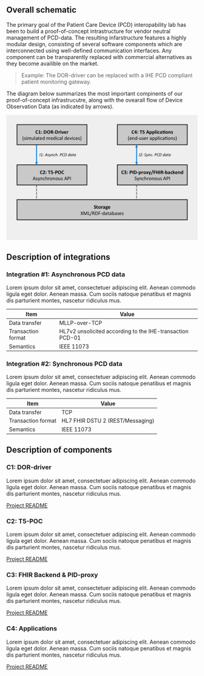 Overall schematic
-----------

The primary goal of the Patient Care Device (PCD) interopability lab has been to build a proof-of-concept intrastructure for vendor neutral management of PCD-data. The resulting infarstructure features a highly modular design, consisting of several software components which are interconnected using well-defined communication interfaces. Any component can be transparently replaced with commercial alternatives as they become availible on the market. 


 > Example: The DOR-driver can be replaced with a IHE PCD compliant patient monitoring gateway.  

The diagram below summarizes the most important compinents of our proof-of-concept infrastrucutre, along with the ovearall flow of Device Observation Data (as indicated by arrows). 

![Picture description](../images/architecture.png)

Description of integrations
-----------

### Integration #1: Asynchronous PCD data

Lorem ipsum dolor sit amet, consectetuer adipiscing elit. Aenean commodo ligula eget dolor. Aenean massa. Cum sociis natoque penatibus et magnis dis parturient montes, nascetur ridiculus mus. 

| Item                 | Value                                                     |
| -------------------- | -------------                                             |
| Data transfer    	   | MLLP-over-TCP                                             |
| Transaction format   | HL7v2 unsolicited according to the IHE-transaction PCD-01 |
| Semantics            | IEEE 11073                                                |


### Integration #2: Synchronous PCD data

Lorem ipsum dolor sit amet, consectetuer adipiscing elit. Aenean commodo ligula eget dolor. Aenean massa. Cum sociis natoque penatibus et magnis dis parturient montes, nascetur ridiculus mus. 


| Item                 | Value                                                     |
| -------------------- | -------------                                             |
| Data transfer    	   | TCP                                      			       |
| Transaction format   | HL7 FHIR DSTU 2 (REST/Messaging)						   |
| Semantics            | IEEE 11073                                                |


Description of components
-----------

### C1: DOR-driver
Lorem ipsum dolor sit amet, consectetuer adipiscing elit. Aenean commodo ligula eget dolor. Aenean massa. Cum sociis natoque penatibus et magnis dis parturient montes, nascetur ridiculus mus. 

[Project README](https://www.google.com)

### C2: T5-POC
Lorem ipsum dolor sit amet, consectetuer adipiscing elit. Aenean commodo ligula eget dolor. Aenean massa. Cum sociis natoque penatibus et magnis dis parturient montes, nascetur ridiculus mus. 

[Project README](https://www.google.com)

### C3: FHIR Backend & PID-proxy
Lorem ipsum dolor sit amet, consectetuer adipiscing elit. Aenean commodo ligula eget dolor. Aenean massa. Cum sociis natoque penatibus et magnis dis parturient montes, nascetur ridiculus mus. 


[Project README](https://www.google.com)

### C4: Applications
Lorem ipsum dolor sit amet, consectetuer adipiscing elit. Aenean commodo ligula eget dolor. Aenean massa. Cum sociis natoque penatibus et magnis dis parturient montes, nascetur ridiculus mus. 

[Project README](https://www.google.com)
